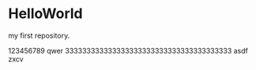 # HelloWorld
my first repository.

123456789
qwer
333333333333333333333333333333333333333
asdf
zxcv

